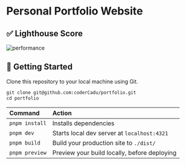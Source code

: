 # Personal Portfolio Website

## ✅ Lighthouse Score

![performance](https://github.com/user-attachments/assets/4f95e2ca-03f9-4996-9e34-dcd179194c58)

## 🚀 Getting Started

Clone this repository to your local machine using Git.

```scheme
git clone git@github.com:coderCadu/portfolio.git
cd portfolio
```

| Command        | Action                                       |
| :------------- | :------------------------------------------- |
| `pnpm install` | Installs dependencies                        |
| `pnpm dev`     | Starts local dev server at `localhost:4321`  |
| `pnpm build`   | Build your production site to `./dist/`      |
| `pnpm preview` | Preview your build locally, before deploying |
